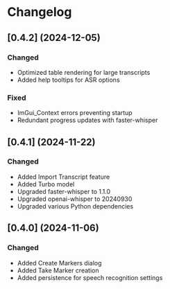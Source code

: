 Changelog
=========

[0.4.2] (2024-12-05)
--------------------

### Changed

- Optimized table rendering for large transcripts
- Added help tooltips for ASR options

### Fixed

- ImGui_Context errors preventing startup
- Redundant progress updates with faster-whisper

[0.4.1] (2024-11-22)
--------------------

### Changed

- Added Import Transcript feature
- Added Turbo model
- Upgraded faster-whisper to 1.1.0
- Upgraded openai-whisper to 20240930
- Upgraded various Python dependencies

[0.4.0] (2024-11-06)
--------------------

### Changed

- Added Create Markers dialog
- Added Take Marker creation
- Added persistence for speech recognition settings
